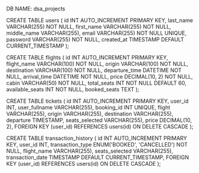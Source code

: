 DB NAME: dsa_projects

CREATE TABLE users (
    id INT AUTO_INCREMENT PRIMARY KEY,
    last_name VARCHAR(255) NOT NULL,
    first_name VARCHAR(255) NOT NULL,
    middle_name VARCHAR(255),
    email VARCHAR(255) NOT NULL UNIQUE,
    password VARCHAR(255) NOT NULL,
    created_at TIMESTAMP DEFAULT CURRENT_TIMESTAMP
);

CREATE TABLE flights (
    id INT AUTO_INCREMENT PRIMARY KEY,
    flight_name VARCHAR(100) NOT NULL,
    origin VARCHAR(100) NOT NULL,
    destination VARCHAR(100) NOT NULL,
    departure_time DATETIME NOT NULL,
    arrival_time DATETIME NOT NULL,
    price DECIMAL(10, 2) NOT NULL,
    cabin VARCHAR(50) NOT NULL,
    total_seats INT NOT NULL DEFAULT 60,  
    available_seats INT NOT NULL,
    booked_seats TEXT
);

CREATE TABLE tickets (
    id INT AUTO_INCREMENT PRIMARY KEY,
    user_id INT,
    user_fullname VARCHAR(255),
    booking_id INT UNIQUE,
    flight VARCHAR(255),
    origin VARCHAR(255),
    destination VARCHAR(255),
    departure TIMESTAMP,
    seats_selected VARCHAR(255),
    price DECIMAL(10, 2),
    FOREIGN KEY (user_id) REFERENCES users(id) ON DELETE CASCADE
);

CREATE TABLE transaction_history (
    id INT AUTO_INCREMENT PRIMARY KEY,
    user_id INT,
    transaction_type ENUM('BOOKED', 'CANCELLED') NOT NULL,
    flight_name VARCHAR(255),
    seats_selected VARCHAR(255),
    transaction_date TIMESTAMP DEFAULT CURRENT_TIMESTAMP,
    FOREIGN KEY (user_id) REFERENCES users(id) ON DELETE CASCADE
);
